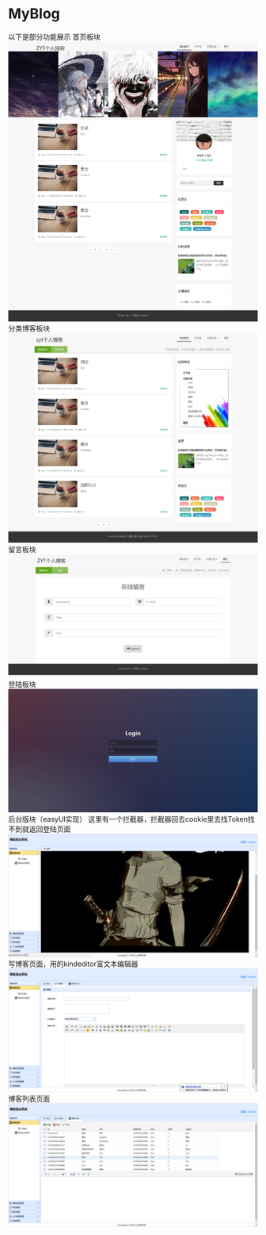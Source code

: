 # MyBlog
以下是部分功能展示
首页板块
![xxx](https://github.com/zytKing/MyBlog/blob/master/images/show1.png)
分类博客板块
![xxx](https://github.com/zytKing/MyBlog/blob/master/images/show3.png)
留言板块
![xxx](https://github.com/zytKing/MyBlog/blob/master/images/show2.png)
登陆板块
![xxx](https://github.com/zytKing/MyBlog/blob/master/images/show4.png)
后台版块（easyUI实现）
这里有一个拦截器，拦截器回去cookie里去找Token找不到就返回登陆页面
![xxx](https://github.com/zytKing/MyBlog/blob/master/images/show5.png)
写博客页面，用的kindeditor富文本编辑器
![xxx](https://github.com/zytKing/MyBlog/blob/master/images/show6.png)
博客列表页面
![xxx](https://github.com/zytKing/MyBlog/blob/master/images/show7.png)
